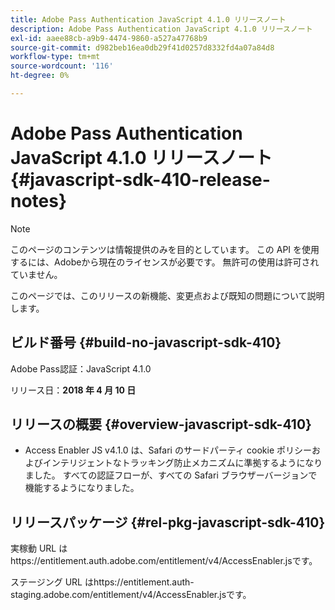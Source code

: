 ```yaml
---
title: Adobe Pass Authentication JavaScript 4.1.0 リリースノート
description: Adobe Pass Authentication JavaScript 4.1.0 リリースノート
exl-id: aaee88cb-a9b9-4474-9860-a527a47768b9
source-git-commit: d982beb16ea0db29f41d0257d8332fd4a07a84d8
workflow-type: tm+mt
source-wordcount: '116'
ht-degree: 0%

---
```


# Adobe Pass Authentication JavaScript 4.1.0 リリースノート {#javascript-sdk-410-release-notes}

>[!NOTE]
>
>このページのコンテンツは情報提供のみを目的としています。 この API を使用するには、Adobeから現在のライセンスが必要です。 無許可の使用は許可されていません。

このページでは、このリリースの新機能、変更点および既知の問題について説明します。

## ビルド番号 {#build-no-javascript-sdk-410}

Adobe Pass認証：JavaScript 4.1.0

リリース日：**2018 年 4 月 10 日**


## リリースの概要 {#overview-javascript-sdk-410}

* Access Enabler JS v4.1.0 は、Safari のサードパーティ cookie ポリシーおよびインテリジェントなトラッキング防止メカニズムに準拠するようになりました。 すべての認証フローが、すべての Safari ブラウザーバージョンで機能するようになりました。


## リリースパッケージ {#rel-pkg-javascript-sdk-410}

実稼動 URL はhttps://entitlement.auth.adobe.com/entitlement/v4/AccessEnabler.jsです。

ステージング URL はhttps://entitlement.auth-staging.adobe.com/entitlement/v4/AccessEnabler.jsです。
